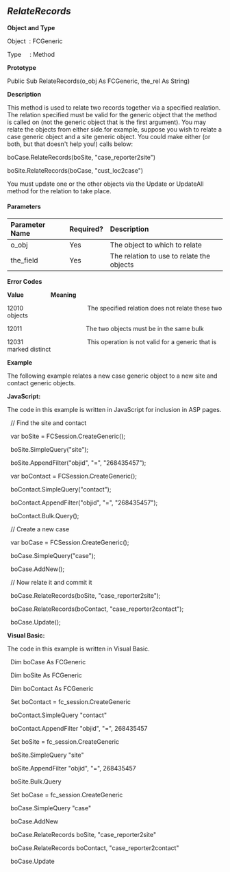 _RelateRecords_
---------------

**Object and Type**

Object  : FCGeneric

Type     : Method

**Prototype**

Public Sub RelateRecords(o_obj As FCGeneric, the_rel As String)

**Description**

This method is used to relate two records together via a specified realation. The relation specified must be valid for the generic object that the method is called on (not the generic object that is the first argument). You may relate the objects from either side.for example, suppose you wish to relate a case generic object and a site generic object. You could make either (or both, but that doesn't help you!) calls below:

boCase.RelateRecords(boSite, "case_reporter2site")

boSite.RelateRecords(boCase, "cust_loc2case")

You must update one or the other objects via the Update or UpdateAll method for the relation to take place.

#### Parameters

| Parameter Name | Required? | Description |
|:--- |:--- |:--- |
| o_obj | Yes | The object to which to relate |
| the_field | Yes | The relation to use to relate the objects |

**Error Codes**

**Value**                **Meaning**

12010                                      The specified relation does not relate these two objects

12011                                      The two objects must be in the same bulk

12031                                      This operation is not valid for a generic that is marked distinct

**Example**

The following example relates a new case generic object to a new site and contact generic objects.

**JavaScript:**

The code in this example is written in JavaScript for inclusion in ASP pages.

  // Find the site and contact

  var boSite = FCSession.CreateGeneric();

  boSite.SimpleQuery("site");

  boSite.AppendFilter("objid", "=", "268435457");

  var boContact = FCSession.CreateGeneric();

  boContact.SimpleQuery("contact");

  boContact.AppendFilter("objid", "=", "268435457");

  boContact.Bulk.Query();

  // Create a new case

  var boCase = FCSession.CreateGeneric();

  boCase.SimpleQuery("case");

  boCase.AddNew();

  // Now relate it and commit it

  boCase.RelateRecords(boSite, "case_reporter2site");

  boCase.RelateRecords(boContact, "case_reporter2contact");

  boCase.Update();

**Visual Basic:**

The code in this example is written in Visual Basic.

  Dim boCase As FCGeneric

  Dim boSite As FCGeneric

  Dim boContact As FCGeneric

  Set boContact = fc_session.CreateGeneric

  boContact.SimpleQuery "contact"

  boContact.AppendFilter "objid", "=", 268435457

  Set boSite = fc_session.CreateGeneric

  boSite.SimpleQuery "site"

  boSite.AppendFilter "objid", "=", 268435457

  boSite.Bulk.Query

  Set boCase = fc_session.CreateGeneric

  boCase.SimpleQuery "case"

  boCase.AddNew

  boCase.RelateRecords boSite, "case_reporter2site"

  boCase.RelateRecords boContact, "case_reporter2contact"

  boCase.Update